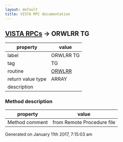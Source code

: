```yaml
---
layout: default
title: VISTA RPC documentation
---
```




## [VISTA RPCs](TableOfContent.md) &#8594; ORWLRR TG 

 property | value 
--- | --- 
 label | ORWLRR TG
 tag | TG
 routine | [ORWLRR](http://code.osehra.org/dox/Routine_ORWLRR_source.html)
 return value type | ARRAY
 description | 


### Method description

 property | value 
--- | --- 
 Method comment | from Remote Procedure file




 Generated on January 11th 2017, 7:15:03 am